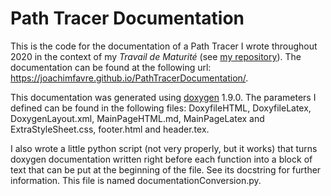 # Path Tracer Documentation
This is the code for the documentation of a Path Tracer I wrote throughout 2020 in the context of my *Travail de Maturité* (see [my repository](https://github.com/JoachimFavre/PathTracer)). The documentation can be found at the following url: https://joachimfavre.github.io/PathTracerDocumentation/.

This documentation was generated using [doxygen](https://www.doxygen.nl/index.html) 1.9.0. The parameters I defined can be found in the following files: DoxyfileHTML, DoxyfileLatex, DoxygenLayout.xml, MainPageHTML.md, MainPageLatex and ExtraStyleSheet.css, footer.html and header.tex.

I also wrote a little python script (not very properly, but it works) that turns doxygen documentation written right before each function into a block of text that can be put at the beginning of the file. See its docstring for further information. This file is named documentationConversion.py.
